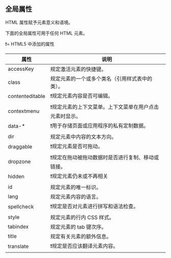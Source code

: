 ## 全局属性

HTML 属性赋予元素意义和语境。

下面的全局属性可用于任何 HTML 元素。

❗️= HTML5 中添加的属性

| 属性            | 说明                                                    |
| --------------- | ------------------------------------------------------- |
| accessKey       | 规定激活元素的快捷键。                                  |
| class           | 规定元素的一个或多个类名（引用样式表中的类）。          |
| contenteditable | ❗️规定元素内容是否可编辑。                               |
| contextmenu     | ❗️规定元素的上下文菜单。上下文菜单在用户点击元素时显示。 |
| data-*          | ❗️用于存储页面或应用程序的私有定制数据。                 |
| dir             | 规定元素中内容的文本方向。                              |
| draggable       | ❗️规定元素是否可拖动。                                   |
| dropzone        | ❗️规定在拖动被拖动数据时是否进行复制、移动或链接。       |
| hidden          | ❗️规定元素仍未或不再相关                                 |
| id              | 规定元素的唯一标识。                                    |
| lang            | 规定元素内容的语言。                                    |
| spellcheck      | ❗️规定是否对元素进行拼写和语法检查。                     |
| style           | 规定元素的行内 CSS 样式。                               |
| tabindex        | 规定元素的 tab 键次序。                                 |
| title           | 规定有关元素的额外信息。                                |
| translate       | ❗️规定是否应该翻译元素内容。                             |

